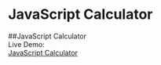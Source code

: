 # JavaScript Calculator  
##JavaScript Calculator  
Live Demo:  
[JavaScript Calculator](https://robeerob.github.io/jscalc/)

